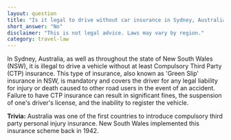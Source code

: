 ```yaml
---
layout: question
title: "Is it legal to drive without car insurance in Sydney, Australia?"
short_answer: "No"
disclaimer: "This is not legal advice. Laws may vary by region."
category: travel-law
---
```

In Sydney, Australia, as well as throughout the state of New South Wales (NSW), it is illegal to drive a vehicle without at least Compulsory Third Party (CTP) insurance. This type of insurance, also known as 'Green Slip' insurance in NSW, is mandatory and covers the driver for any legal liability for injury or death caused to other road users in the event of an accident. Failure to have CTP insurance can result in significant fines, the suspension of one's driver's license, and the inability to register the vehicle.

**Trivia:** Australia was one of the first countries to introduce compulsory third party personal injury insurance. New South Wales implemented this insurance scheme back in 1942.
